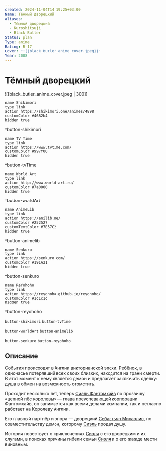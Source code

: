```yaml
---
created: 2024-11-04T14:19:25+03:00
Name: Тёмный дворецкий
aliases:
  - Тёмный дворецкий
  - Kuroshitsuji
  - Black Butler
Status: plan
Type: anime
Rating: R-17
Cover: "![[black_butler_anime_cover.jpeg]]"
Year: 2008
---
```


# Тёмный дворецкий

![[black_butler_anime_cover.jpeg | 300]]

```button
name Shikimori
type link
action https://shikimori.one/animes/4898
customColor #4682b4
hidden true
```
^button-shikimori

```button
name TV Time
type link
action https://www.tvtime.com/
customColor #997f00
hidden true
```
^button-tvTime

```button
name World Art
type link
action http://www.world-art.ru/
customColor #7a0000
hidden true
```
^button-worldArt

```button
name AnimeLib
type link
action https://anilib.me/
customColor #252527
customTextColor #7E57C2
hidden true
```
^button-animelib

```button
name Senkuro
type link
action https://senkuro.com/
customColor #191A21
hidden true
```
^button-senkuro

```button
name ReYohoho
type link
action https://reyohoho.github.io/reyohoho/
customColor #1c1c1c
hidden true
```
^button-reyohoho

`button-shikimori` `button-tvTime`

`button-worldArt` `button-animelib`

`button-senkuro` `button-reyohoho`

## Описание

События происходят в Англии викторианской эпохи. Ребёнок, в одночасье потерявший всех своих близких, находится на грани смерти. В этот момент к нему является демон и предлагает заключить сделку: душа в обмен на возможность отомстить.

Проходит несколько лет, теперь [Сиэль Фантомхайв](https://shikimori.one/characters/12531-ciel-phantomhive) по прозвищу «цепной пёс королевы» — глава преуспевающей корпорации Фантомхайв, он занимается как всеми делами компании, так и негласно работает на Королеву Англии.

Его главный партнёр и опора — дворецкий [Себастьян Михаэлис](https://shikimori.one/characters/10863-sebastian-michaelis), по совместительству демон, которому [Сиэль](https://shikimori.one/characters/12531-ciel-phantomhive) продал душу.

История повествует о приключениях [Сиэля](https://shikimori.one/characters/12531-ciel-phantomhive) с его дворецким и их слугами, в поисках причины гибели семьи [Сиэля](https://shikimori.one/characters/12531-ciel-phantomhive) и о его жажде мести виновным.
